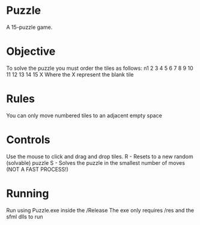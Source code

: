 # Puzzle
 A 15-puzzle game.

# Objective
 To solve the puzzle you must order the tiles as follows:
 n1  2  3  4
 5  6  7  8
 9  10 11 12
 13 14 15 X
 Where the X represent the blank tile

# Rules
 You can only move numbered tiles to an adjacent empty space  

# Controls
 Use the mouse to click and drag and drop tiles.
 R - Resets to a new random (solvable) puzzle
 S - Solves the puzzle in the smallest number of moves (NOT A FAST PROCESS!)

# Running
 Run using Puzzle.exe inside the /Release
 The exe only requires /res and the sfml dlls to run
